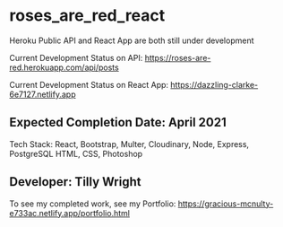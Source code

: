 # roses_are_red_react

Heroku Public API and React App are both still under development

Current Development Status on API: https://roses-are-red.herokuapp.com/api/posts

Current Development Status on React App: https://dazzling-clarke-6e7127.netlify.app

## Expected Completion Date: April 2021

Tech Stack: React, Bootstrap, Multer, Cloudinary, Node, Express, PostgreSQL HTML, CSS, Photoshop

## Developer: Tilly Wright
To see my completed work, see my Portfolio: https://gracious-mcnulty-e733ac.netlify.app/portfolio.html